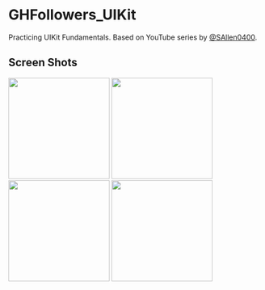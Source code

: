# GHFollowers_UIKit
Practicing UIKit Fundamentals.  Based on YouTube series by [@SAllen0400](https://github.com/SAllen0400).

## Screen Shots
<img src="https://github.com/ericnegron/GHFollowers_UIKit/assets/6718919/3144359f-01d2-40a4-b9ee-d85a06670a07" width="200">
<img src="https://github.com/ericnegron/GHFollowers_UIKit/assets/6718919/2403cfed-349a-445f-bfac-2f0914978c0a" width="200">
<img src="https://github.com/ericnegron/GHFollowers_UIKit/assets/6718919/f63a4545-4d67-497e-9a6d-bb50a238a1d3" width="200">
<img src="https://github.com/ericnegron/GHFollowers_UIKit/assets/6718919/08a72e05-db0d-4629-9202-581f24975536" width="200">

